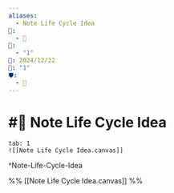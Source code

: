 ```yaml
---
aliases:
  - Note Life Cycle Idea
📁:
  - 🔀
🔀:
  - "1"
📅: 2024/12/22
🔢: "1"
🛡️:
  - 📜
---
```

# #🔀 Note Life Cycle Idea

```tabs
tab: 1
![[Note Life Cycle Idea.canvas]]
```

^Note-Life-Cycle-Idea

%%
[[Note Life Cycle Idea.canvas]]
%%